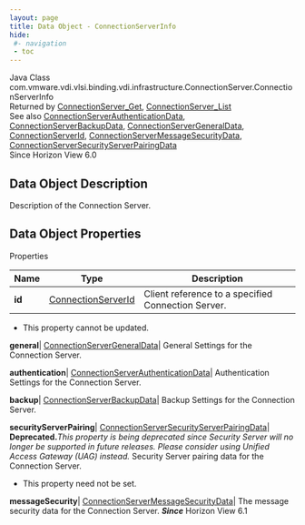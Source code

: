 ```yaml
---
layout: page
title: Data Object - ConnectionServerInfo
hide:
 #- navigation
 - toc
---
```






Java Class
    com.vmware.vdi.vlsi.binding.vdi.infrastructure.ConnectionServer.ConnectionServerInfo  
Returned by
     [ConnectionServer_Get](vdi.infrastructure.ConnectionServer.md#get), [ConnectionServer_List](vdi.infrastructure.ConnectionServer.md#list)  
See also
     [ConnectionServerAuthenticationData](vdi.infrastructure.ConnectionServer.AuthenticationData.md), [ConnectionServerBackupData](vdi.infrastructure.ConnectionServer.BackupData.md), [ConnectionServerGeneralData](vdi.infrastructure.ConnectionServer.GeneralData.md), [ConnectionServerId](vdi.entity.ConnectionServerId.md), [ConnectionServerMessageSecurityData](vdi.infrastructure.ConnectionServer.MessageSecurityData.md), [ConnectionServerSecurityServerPairingData](vdi.infrastructure.ConnectionServer.SecurityServerPairingData.md)  
Since 
    Horizon View 6.0

## Data Object Description 

Description of the Connection Server. 

## Data Object Properties

Properties

Name |  Type |  Description   
---|---|---  
**id**| [ConnectionServerId](vdi.entity.ConnectionServerId.md)|  Client reference to a specified Connection Server.   


* This property cannot be updated.

  
**general**| [ConnectionServerGeneralData](vdi.infrastructure.ConnectionServer.GeneralData.md)|  General Settings for the Connection Server.   
  
**authentication**| [ConnectionServerAuthenticationData](vdi.infrastructure.ConnectionServer.AuthenticationData.md)|  Authentication Settings for the Connection Server.   
  
**backup**| [ConnectionServerBackupData](vdi.infrastructure.ConnectionServer.BackupData.md)|  Backup Settings for the Connection Server.   
  
**securityServerPairing**| [ConnectionServerSecurityServerPairingData](vdi.infrastructure.ConnectionServer.SecurityServerPairingData.md)| **Deprecated.**_This property is being deprecated since Security Server will no longer be supported in future releases. Please consider using Unified Access Gateway (UAG) instead._ Security Server pairing data for the Connection Server.   


* This property need not be set.

  
**messageSecurity**| [ConnectionServerMessageSecurityData](vdi.infrastructure.ConnectionServer.MessageSecurityData.md)|  The message security data for the Connection Server.  **_Since_** Horizon View 6.1  
  
  
  

  
  

